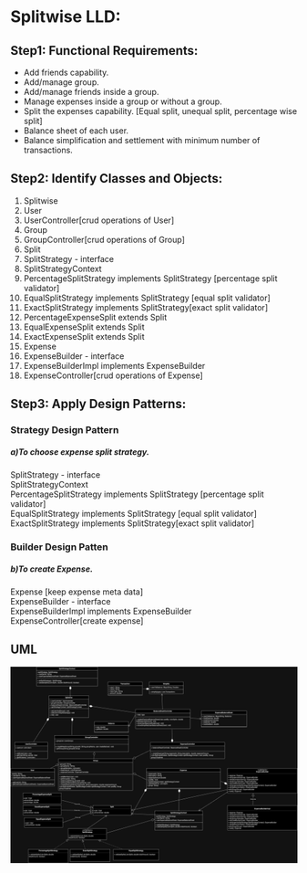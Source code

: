 # Splitwise LLD:
## Step1: Functional Requirements:
- Add friends capability.
- Add/manage group.
- Add/manage friends inside a group.
- Manage expenses inside a group or without a group.
- Split the expenses capability.
  [Equal split, unequal split, percentage wise split]
- Balance sheet of each user.
- Balance simplification and settlement with minimum number of transactions.

## Step2: Identify Classes and Objects:

1. Splitwise
2. User
3. UserController[crud operations of User]
4. Group
5. GroupController[crud operations of Group]
6. Split 
7. SplitStrategy - interface
8. SplitStrategyContext
9. PercentageSplitStrategy implements SplitStrategy [percentage split validator]
10. EqualSplitStrategy implements SplitStrategy [equal split validator]
11. ExactSplitStrategy implements SplitStrategy[exact split validator]
12. PercentageExpenseSplit extends Split 
13. EqualExpenseSplit extends Split 
14. ExactExpenseSplit extends Split 
15. Expense 
16. ExpenseBuilder - interface 
17. ExpenseBuilderImpl implements ExpenseBuilder 
18. ExpenseController[crud operations of Expense]


## Step3: Apply Design Patterns:
### Strategy Design Pattern

##### a)To choose expense split strategy.<br>
SplitStrategy - interface<br>
SplitStrategyContext<br>
PercentageSplitStrategy implements SplitStrategy [percentage split validator]<br>
EqualSplitStrategy implements SplitStrategy [equal split validator]<br>
ExactSplitStrategy implements SplitStrategy[exact split validator]<br>

### Builder Design Patten
##### b)To create Expense.<br>
Expense [keep expense meta data]<br>
ExpenseBuilder - interface<br>
ExpenseBuilderImpl implements ExpenseBuilder<br>
ExpenseController[create expense]<br>

## UML
![Splitwise.jpeg](Splitwise.jpeg)

